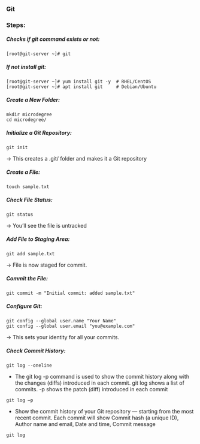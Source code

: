 ### Git
### Steps:
##### Checks if git command exists or not:
```commandline
[root@git-server ~]# git
```
##### If not install git:
```commandline
[root@git-server ~]# yum install git -y  # RHEL/CentOS
[root@git-server ~]# apt install git     # Debian/Ubuntu
```
##### Create a New Folder:
```commandline
mkdir microdegree 
cd microdegree/ 
```
#####  Initialize a Git Repository:
```commandline
git init
```
→ This creates a .git/ folder and makes it a Git repository
##### Create a File:
```commandline
touch sample.txt 
```
##### Check File Status:
```commandline
git status
```
→ You’ll see the file is untracked
##### Add File to Staging Area:
```commandline
git add sample.txt
```
→ File is now staged for commit.
##### Commit the File:
```commandline
git commit -m "Initial commit: added sample.txt"
```
##### Configure Git:
```commandline
git config --global user.name "Your Name"
git config --global user.email "you@example.com"
```
→ This sets your identity for all your commits.
##### Check Commit History:
```commandline
git log --oneline
```
* The git log -p command is used to show the commit history along with the changes (diffs) introduced in each commit. git log shows a list of commits. -p shows the patch (diff) introduced in each commit
```commandline
git log –p 
```
* Show the commit history of your Git repository — starting from the most recent commit. Each commit will show Commit hash (a unique ID), Author name and email, Date and time, Commit message
```commandline
git log 
```

